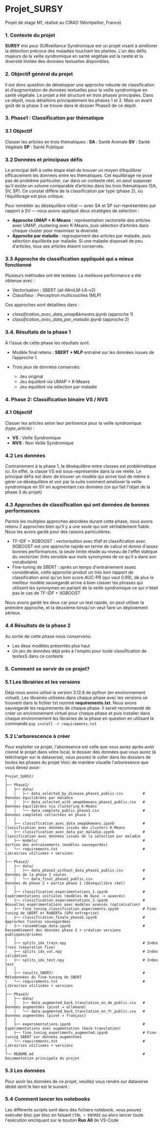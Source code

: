 # Projet\_SURSY
Projet de stage M1, réalisé au CIRAD (Montpellier, France)

### 1. Contexte du projet

**SURSY** mis pour SURveillance Syndromique est un projet visant à améliorer la détection précoce des maladies touchant les plantes.
L’un des défis majeurs de la veille syndromique en santé végétale est la rareté et la diversité limitée des données textuelles disponibles.

### 2. Objectif général du projet

Il est donc question de développer une approche robuste de classification et d’augmentation de données textuelles pour la veille syndromique en santé végétale.
Le projet a été structuré en trois phases principales.
Dans ce dépôt, nous détaillons principalement les phases 1 et 2. Mais un avant goût de la phase 3 se trouve dans le dossier Phase3 de ce dépôt.

### 3. Phase1 : Classification par thématique 

### 3.1 Objectif
Classer les articles en trois thématiques :
**SA** : Santé Animale
**SV** : Santé Végétale
**SP** : Santé Publique

### 3.2 Données et principaux défis
Le principal défi à cette étape était de trouver un moyen d’équilibrer efficacement les données entre les thématiques.
Cet équilibrage ne pose pas de problème particulier, car dans un contexte réel, on peut supposer qu’il existe un volume comparable d’articles dans les trois thématiques (SA, SV, SP).
Ce constat diffère de la classification par type (phase 2), où l’équilibrage est plus critique.

Pour remédier au déséquilibre initial — avec SA et SP sur-représentées par rapport à SV — nous avons appliqué deux stratégies de sélection :
- **Approche UMAP + K-Means** : représentation vectorielle des articles avec UMAP, clustering avec K-Means, puis sélection d’articles dans chaque cluster pour maximiser la diversité.
- **Approche par maladie** : regroupement des articles par maladie, puis sélection équilibrée par maladie. Si une maladie disposait de peu d’articles, tous ses articles étaient conservés.


### 3.3 Approche de classification appliquéé qui a mieux fonctionné
Plusieurs méthodes ont été testées. La meilleure performance a été obtenue avec :
- Vectorisation : SBERT (all-MiniLM-L6-v2)
- Classifieur : Perceptron multicouches (MLP) 
  
Ces approches sont détaillées dans :
- *classification_avec_data_umap&kmeans.ipynb* (approche 1)
- *classification_avec_data_par_maladie.ipynb* (approche 2)

### 3.4. Résultats de la phase 1
À l’issue de cette phase les résultats sont:
- Modèle final retenu : **SBERT + MLP** entraîné sur les données issues de l’approche 1.

- Trois jeux de données conservés:
  - Jeu original 
  - Jeu équilibré via UMAP + K-Means
  - Jeu équilibré via sélection par maladie

### 4. Phase 2: Classification binaire VS / NVS

### 4.1 Objectif
Classer les articles selon leur pertinence pour la veille syndromique (*type_article*) :
- **VS** : Veille Syndromique
- **NVS** : Non Veille Syndromique

### 4.2 Les données
  Contrairement à la phase 1, le déséquilibre entre classes est problématique ici. En effet, la classe VS est sous-représentée dans la vie réelle. Le principal défis est donc de trouver un modèle qui arrive tout de même à gérer ce déséquilibre et voir par la suite comment améliorer la veille syndromique en SV en augmentant ces données (ce qui fait l'objet de la phase 3 du projet)

### 4.3 Approches de classification qui ont données de bonnes performances
  Parmis les multiples approches abordées durant cette phase, nous avons retenu 2 approches bien qu'il y a une seule qui soit véritablement fiable. Nous les avons gardé pour des raisons particulières:
  - TF-IDF + XGBOOST :  vectorisation avec tfidf et classification avec XGBOOST est une approche rapide en terme de calcul et donne d'assez bonnes performances, la seule limite réside au niveau de l'effet statique du vectorizer (très sensible aux mots synonymes de ce qu'il a dans son vocabulaire)
  - Fine-tuning de SBERT : après un temps d'entrainement assez considérable, cette approche produit un très bon rapport de classification ainsi qu'un bon score AUC-PR (qui vaut 0.99), de plus le meilleur modèle sauvegardé arrive à bien classer les phrases qui utilisent les synonymes en parlant de la veille syndromique ce qui n'était pas le cas de TF-IDF + XGBOOST

Nous avons gardé les deux car pour un test rapide, on peut utiliser la première approche, et la deuxième lorsqu'on veut faire un déploiement sérieux.

### 4.4 Résultats de la phase 2
Au sortie de cette phase nous conservons:
- Les deux modèles présentés plus haut
- Un jeu de données déjà près à l'emploi pour toute classification de textesS dans ce contexte

### 5. Comment se servir de ce projet? 
### 5.1 Les librairies et les versions 
Déjà nous avons utilisé la version 3.12.8 de python (en environnement virtuel).   Les librairies utilisées dans chaque phase avec les versions se trouvent dans le fichier txt nommé **requirements.txt**. Nous avons sauvegardé les requirements de chaque phase. Il serait recommandé de créer un environnement virtuel pour chaque phase et puis installer dans chaque environnement les librairies de la phase en question en utilisant la commande `pip install -r requirements.txt`

### 5.2 L'arborescence à créer 
Pour exploiter ce projet, l'aboresence est celle que vous aurez après avoir clonné le projet dans votre local, le dossier des données que vous aurez (à télécharger sur le dataverse), vous pouvez le coller dans les dossiers de toutes les phases du projet 
Voici de manière visuelle l'arboresence que vous devez avoir:

```text
Projet_SURSY/
│
├── Phase1/
│   ├── data/
│   │   ├── data_selected_by_disease_phase1_public.csv         # Données équilibrées par maladie
│   │   ├── data_selected_with_umap&kmeans_phase1_public.csv   # Données équilibrées via clustering K-Means
│   │   └── data_complete_public_phase1.csv                    # Données complètes collectées en phase 1
│   │
│   ├── classification_avec_data_umap&kmeans.ipynb             # Classification avec données issues des clusters K-Means
│   ├── classification_avec_data_par_maladie.ipynb             # Classification avec données issues de la sélection par maladie
│   ├── models/                                                # Sorties des entraînements (modèles sauvegardés)
│   └── requirements.txt                                       # Librairies utilisées + versions
│
├── Phase2/
│   ├── data/
│   │   ├── data_phase2_without_data_phase1_public.csv         # Données de la phase 2 seules
│   │   └── data_final_phase2_public.csv                       # Données de phase 2 + partie phase 1 (déséquilibre réel)
│   │
│   ├── classification_experimentations_1.ipynb                # Expérimentations initiales (modèles de base -> avancés)
│   ├── classification_experimentations_2.ipynb                # Nouvelles expérimentations avec modèles avancés (optimisation)
│   ├── fine_tuning_classification_experiments.ipynb           # Fine-tuning de SBERT et RoBERTa (GPU entreprise)
│   ├── classification_finale_phase2.ipynb                     # Approches finales sauvegardées
│   ├── rassemblage_data.ipynb                                 # Rassemblement des données phase 2 + création versions publiques/privées
│   │
│   ├── splits_idx_train.npy                                   # Index train (séparation fixe)
│   ├── splits_idx_val.npy                                     # Index validation
│   ├── splits_idx_test.npy                                    # Index test
│   │
│   ├── results_SBERT/                                         # Métadonnées du fine-tuning de SBERT
│   └── requirements.txt                                       # Librairies utilisées + versions
│
├── Phase3/
│   ├── data/
│   │   ├── data_augmented_back_translation_en_de_public.csv   # Données augmentées (pivot = allemand)
│   │   └── data_augmented_back_translation_en_fr_public.csv   # Données augmentées (pivot = français)
│   │
│   ├── experimentations.ipynb                                 # Expérimentations avec augmentation (back-translation)
│   ├── fine_tuning_experiments_augmented.ipynb                # Fine-tuning SBERT sur données augmentées
│   └── requirements.txt                                       # Librairies utilisées + versions
│
└── README.md                                                  # Documentation principale du projet
```

### 5.3 Les données 
Pour avoir les données de ce projet, veuillez vous rendre sur dataverse dédié dont le lien est le suivant : 

### 5.4 Comment lancer les notebooks
Les différents scripts sont dans des fichiers notebook, vous pouvez exécuter bloc par bloc en faisant `CTRL + ENTREE` ou alors lancer toute l'exécution encliquant sur le bouton **Run All** de VS-Code 
